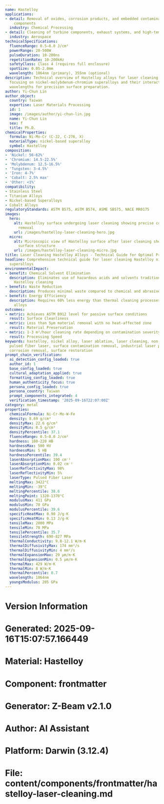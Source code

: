 ```yaml
---
name: Hastelloy
applications:
- detail: Removal of oxides, corrosion products, and embedded contaminants from reactor
    components
  industry: Chemical Processing
- detail: Cleaning of turbine components, exhaust systems, and high-temperature parts
  industry: Aerospace
technicalSpecifications:
  fluenceRange: 0.5–8.0 J/cm²
  powerRange: 20-500W
  pulseDuration: 10-200ns
  repetitionRate: 10-200kHz
  safetyClass: Class 4 (requires full enclosure)
  spotSize: 0.05-2.0mm
  wavelength: 1064nm (primary), 355nm (optional)
description: Technical overview of Hastelloy alloys for laser cleaning applications,
  focusing on nickel-molybdenum-chromium superalloys and their interaction with laser
  wavelengths for precision surface preparation.
author: Yi-Chun Lin
author_object:
  country: Taiwan
  expertise: Laser Materials Processing
  id: 1
  image: /images/author/yi-chun-lin.jpg
  name: Yi-Chun Lin
  sex: f
  title: Ph.D.
chemicalProperties:
  formula: Ni-Mo-Cr (C-22, C-276, X)
  materialType: nickel-based superalloy
  symbol: Hastelloy
composition:
- 'Nickel: 56-62%'
- 'Chromium: 14.5-22.5%'
- 'Molybdenum: 12.5-16.5%'
- 'Tungsten: 3-4.5%'
- 'Iron: 4-7%'
- 'Cobalt: 2.5% max'
- 'Other: <1%'
compatibility:
- Stainless Steel
- Titanium Alloys
- Nickel-based Superalloys
- Cobalt Alloys
regulatoryStandards: ASTM B575, ASTM B574, ASME SB575, NACE MR0175
images:
  hero:
    alt: Hastelloy surface undergoing laser cleaning showing precise contamination
      removal
    url: /images/hastelloy-laser-cleaning-hero.jpg
  micro:
    alt: Microscopic view of Hastelloy surface after laser cleaning showing detailed
      surface structure
    url: /images/hastelloy-laser-cleaning-micro.jpg
title: Laser Cleaning Hastelloy Alloys - Technical Guide for Optimal Processing
headline: Comprehensive technical guide for laser cleaning Hastelloy nickel-based
  superalloys
environmentalImpact:
- benefit: Chemical Solvent Elimination
  description: Eliminates use of hazardous acids and solvents traditionally used for
    Hastelloy cleaning
- benefit: Waste Reduction
  description: Produces minimal waste compared to chemical and abrasive cleaning methods
- benefit: Energy Efficiency
  description: Requires 60% less energy than thermal cleaning processes for high-temperature
    alloys
outcomes:
- metric: Achieves ASTM B912 level for passive surface conditions
  result: Surface Cleanliness
- metric: Less than 5μm material removal with no heat-affected zone
  result: Material Preservation
- metric: 1-3 m²/hour cleaning rate depending on contamination severity
  result: Processing Speed
keywords: hastelloy, nickel alloy, laser ablation, laser cleaning, non-contact cleaning,
  pulsed fiber laser, surface contamination removal, industrial laser parameters,
  corrosion removal, surface restoration
prompt_chain_verification:
  ai_detection_config_loaded: true
  author_id: 1
  base_config_loaded: true
  cultural_adaptation_applied: true
  formatting_config_loaded: true
  human_authenticity_focus: true
  persona_config_loaded: true
  persona_country: Taiwan
  prompt_components_integrated: 4
  verification_timestamp: '2025-09-16T22:07:00Z'
category: metal
properties:
  chemicalFormula: Ni-Cr-Mo-W-Fe
  density: 8.69 g/cm³
  densityMax: 22.6 g/cm³
  densityMin: 0.5 g/cm³
  densityPercentile: 37.1
  fluenceRange: 0.5–8.0 J/cm²
  hardness: 180-220 HB
  hardnessMax: 500 HV
  hardnessMin: 5 HB
  hardnessPercentile: 39.4
  laserAbsorptionMax: 100 cm⁻¹
  laserAbsorptionMin: 0.02 cm⁻¹
  laserReflectivityMax: 98%
  laserReflectivityMin: 5%
  laserType: Pulsed Fiber Laser
  meltingMax: 3422°C
  meltingMin: -39°C
  meltingPercentile: 38.6
  meltingPoint: 1320-1370°C
  modulusMax: 411 GPa
  modulusMin: 70 GPa
  modulusPercentile: 39.6
  specificHeatMax: 0.90 J/g·K
  specificHeatMin: 0.13 J/g·K
  tensileMax: 2000 MPa
  tensileMin: 70 MPa
  tensilePercentile: 35.7
  tensileStrength: 690-827 MPa
  thermalConductivity: 9.8-12.1 W/m·K
  thermalDiffusivityMax: 174 mm²/s
  thermalDiffusivityMin: 4 mm²/s
  thermalExpansionMax: 29 µm/m·K
  thermalExpansionMin: 0.5 µm/m·K
  thermalMax: 429 W/m·K
  thermalMin: 8 W/m·K
  thermalPercentile: 0.7
  wavelength: 1064nm
  youngsModulus: 205 GPa
---
```


# Version Information
# Generated: 2025-09-16T15:07:57.166449
# Material: Hastelloy
# Component: frontmatter
# Generator: Z-Beam v2.1.0
# Author: AI Assistant
# Platform: Darwin (3.12.4)
# File: content/components/frontmatter/hastelloy-laser-cleaning.md